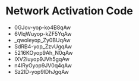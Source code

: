 # Network Activation Code
* 0GJov-yop-ko4B8qAw
* 6VlqWuyop-kZF5YqAw
* _qwoleyop_Zy0BUqAw
* SdRB4-yop_ZzvUgqAw
* 5216KOyop9Ah_N0qAw
* IXV2iuyop9JVh5gqAw
* n4lRyOyop9JV0q4qAw
* Sz2ID-yop9IDhJgqAw